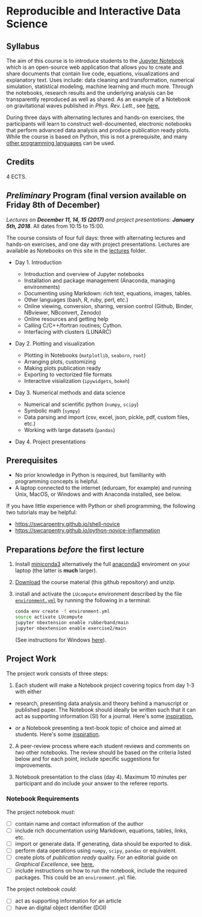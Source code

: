 # Reproducible and Interactive Data Science

## Syllabus

The aim of this course is to introduce students to the [Jupyter Notebook](http://jupyter.org) which
is an open-source web application that allows you to create and share documents that contain live code, equations, visualizations and explanatory text. Uses include: data cleaning and transformation, numerical simulation, statistical modeling, machine learning and much more. Through the notebooks, research results and the underlying analysis can be transparently reproduced as well as shared.
As an example of a Notebook on gravitational waves published in _Phys. Rev. Lett._, see [here.](http://nbviewer.jupyter.org/github/minrk/ligo-binder/blob/master/index.ipynb)

During three days with alternating lectures and hands-on exercises, the participants will learn to construct well-documented, electronic notebooks that perform advanced data analysis and produce publication ready plots.
While the course is based on Python, this is not a prerequisite, and many [other programming languages](https://github.com/jupyter/jupyter/wiki/Jupyter-kernels) can be used.

## Credits

4 ECTS.

## _Preliminary_ Program (final version available on Friday 8th of December)

_Lectures on **December 11, 14, 15 (2017)** and project presentations: **January 5th, 2018**_. All dates from 10:15 to 15:00.

The course consists of four full days: three with alternating lectures and hands-on exercises, and one day with project presentations.
Lectures are available as Notebooks on this site in the [lectures](lectures) folder.

- Day 1. Introduction
  - Introduction and overview of Jupyter notebooks
  - Installation and package management (Anaconda, managing environments)
  - Documenting using Markdown: rich text, equations, images, tables.
  - Other languages (bash, R, ruby, perl, etc.)
  - Online viewing, conversion, sharing, version control (Github, Binder, NBviewer, NBconvert, Zenodo)
  - Online resources and getting help
  - Calling C/C++/fortran routines; Cython.
  - Interfacing with clusters (LUNARC)
  
- Day 2. Plotting and visualization
  - Plotting in Notebooks (`matplotlib`, `seaborn`, `root`)
  - Arranging plots, customizing
  - Making plots publication ready
  - Exporting to vectorized file formats
  - Interactive visialization (`ipywidgets`, `bokeh`)
  
- Day 3. Numerical methods and data science
  - Numerical and scientific python (`numpy`, `scipy`)
  - Symbolic math (`sympy`)
  - Data parsing and import (csv, excel, json, pickle, pdf, custom files, etc.)
  - Working with large datasets (`pandas`)

- Day 4. Project presentations

## Prerequisites

- No prior knowledge in Python is required, but familiarity with programming concepts is helpful.
- A laptop connected to the internet (eduroam, for example) and running Unix, MacOS, or Windows and with Anaconda installed, see below.

If you have little experience with Python or shell programming, the following two tutorials may be helpful:

- https://swcarpentry.github.io/shell-novice
- https://swcarpentry.github.io/python-novice-inflammation


## Preparations _before_ the first lecture

1. Install [miniconda3](https://conda.io/miniconda.html) alternatively the full [anaconda3](https://www.anaconda.com/download) enviroment on your laptop (the latter is **much** larger).
2. [Download](https://github.com/mlund/jupyter-course/archive/master.zip) the course material (this github repository) and unzip.
3. install and activate the `LUcompute` environment described by the file [`environment.yml`](/environment.yml) by running the following in a terminal:

   ```bash
   conda env create -f environment.yml
   source activate LUcompute
   jupyter nbextension enable rubberband/main
   jupyter nbextension enable exercise2/main
   ```
   (See instructions for Windows [here](https://conda.io/docs/user-guide/tasks/manage-environments.html#creating-an-environment-from-an-environment-yml-file)).

## Project Work

The project work consists of three steps:

1. Each student will make a Notebook project covering topics from day 1-3 with either

  - research, presenting data analysis and theory behind
    a manuscript or published paper. The Notebook should ideally be written
    such that it can act as supporting information (SI) for a journal.
    Here's some [inspiration.](http://nbviewer.jupyter.org/github/jansoe/FUImaging/blob/master/examples/IOSsegmentation/regNMF.ipynb)
   
  - _or_ a Notebook presenting a text-book topic of choice and aimed at students.
    Here's some [inspiration](http://nbviewer.jupyter.org/github/demotu/BMC/blob/master/notebooks/Transformation2D.ipynb).

2. A peer-review process where each student reviews and comments on _two_ other notebooks. The review should be based on the criteria listed below and for each point, include specific suggestions for improvements.
 
3. Notebook presentation to the class (day 4). Maximum 10 minutes per participant and do include your answer to the referee reports.

### Notebook Requirements

The project notebook _must_:

- [ ] contain name and contact information of the author
- [ ] include rich documentation using Markdown, equations, tables, links, etc.
- [ ] import or generate data. If generating, data should be exported to disk.
- [ ] perform data operations using `numpy`, `scipy`, `pandas` or equivalent.
- [ ] create plots of _publication ready_ quality. For an editorial guide on _Graphical Excellence_, see [here.](http://dx.doi.org/10/cg2g)
- [ ] include instructions on how to run the notebook, include the required packages. This could be an `environment.yml` file.

The project notebook _could_:

- [ ] act as supporting information for an article
- [ ] have an digital object identifier (DOI)
